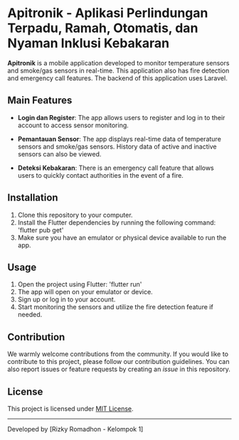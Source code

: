 # Apitronik - Aplikasi Perlindungan Terpadu, Ramah, Otomatis, dan Nyaman Inklusi Kebakaran

**Apitronik** is a mobile application developed to monitor temperature sensors and smoke/gas sensors in real-time. This application also has fire detection and emergency call features. The backend of this application uses Laravel.

## Main Features
- **Login dan Register**: The app allows users to register and log in to their account to access sensor monitoring.

- **Pemantauan Sensor**: The app displays real-time data of temperature sensors and smoke/gas sensors. History data of active and inactive sensors can also be viewed.

- **Deteksi Kebakaran**: There is an emergency call feature that allows users to quickly contact authorities in the event of a fire.

## Installation
1. Clone this repository to your computer.
2. Install the Flutter dependencies by running the following command:
   'flutter pub get'
3. Make sure you have an emulator or physical device available to run the app.

## Usage
1. Open the project using Flutter:
   'flutter run'
2. The app will open on your emulator or device.
3. Sign up or log in to your account.
4. Start monitoring the sensors and utilize the fire detection feature if needed.

## Contribution
We warmly welcome contributions from the community. If you would like to contribute to this project, please follow our contribution guidelines. You can also report issues or feature requests by creating an _issue_ in this repository.

## License
This project is licensed under [MIT License](LICENSE).

---

Developed by [Rizky Romadhon - Kelompok 1]


